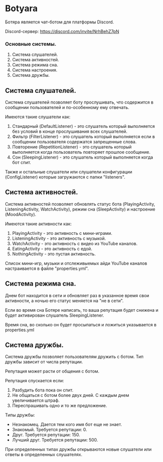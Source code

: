 # Botyara

Ботяра является чат-ботом для платформы Discord.

Discord-сервер: https://discord.com/invite/NrhBehZ7pN

### Основные системы.
1. Система слушателей.
2. Система активностей.
3. Система режима сна.
4. Система настроения.
5. Система дружбы.

## Система слушателей.

Система слушателей позволяет боту прослушивать, что содержится в сообщении пользователей и по-особенному ему отвечать.

Имеются такие слушатели как:
1. Стандарный (DefaultListener) - это слушатель который выполняется без условий в конце прослушивания всех слушателей.
2. Фильтр (FilterListener) - это слушатель который выполняется если в сообщении пользователя содержатся запрещенные слова.
3. Повторение (RepetitionListener) - это слушатель который выполняется когда пользователь повторяет прошлое сообщение.
4. Сон (SleepingListener) - это слушатель который выполняется когда бот спит.

Также и остальные слушатели или слушатели конфигурации (ConfigListener) которые загружаются с папки "listeners".
 
## Система активностей.

Система активностей позволяет обновлять статус бота (PlayingActivity, ListeningActivity, WatchActivity), режим сна (SleepActivity) и настроение (MoodActivity).

Имеются такие активности как:
1. PlayingActivity - это активность с мини-играми.
2. ListeningActivity - это активность с музыкой.
3. WatchActivity - это активность с видео из YouTube каналов.
4. EatingActivity - это активность с едой.
5. NothingActivity - это пустая активность.

Список мини-игр, музыки и отслеживыемых айди YouTube каналов настраивается в файле "properties.yml".

## Система режима сна.

Днем бот находится в сети и обновляет раз в указанное время свои активности, а ночью его статус меняется на "не в сети".

Если во время сна Ботяре написать, то ваша репутация будет снижена и будет активирован слушатель SleepingListener.

Время сна, во сколько он будет просыпаться и ложиться указывается в properties.yml

## Система дружбы.

Система дружбы позволяет пользователям дружить с ботом. Тип дружбы зависит от числа репутации.

Репутация может расти от общения с ботом.

Репутация спускается если:
1. Разбудить бота пока он спит.
2. Не общаться с ботом более двух дней. С каждым днем увеличивается штраф.
3. Переспрашивать одно и то же предложение.

Типы дружбы:
- Незнакомец. Дается тем кого имя бот еще не знает.
- Знакомый. Требуется репутации: 0.
- Друг. Требуется репутации: 150.
- Лучший друг. Требуется репутации: 500.

При определенных типах дружбы открываются новые слушатели или ответы в определенных слушателях.


